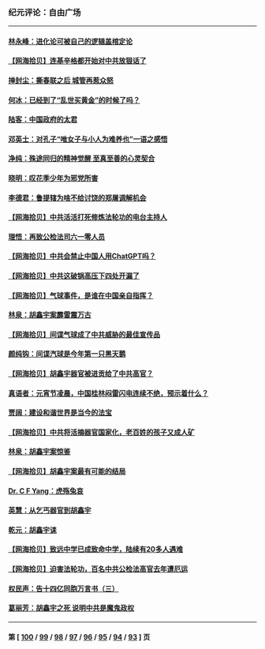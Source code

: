 ### 纪元评论：自由广场
---
#### [林永峰：进化论可被自己的逻辑盖棺定论](../../pages/nsc993/n13930862.md) 
#### [【网海拾贝】连基辛格都开始对中共放狠话了](../../pages/nsc993/n13930756.md) 
#### [掸封尘：撕春联之后 城管再惹众怒](../../pages/nsc993/n13930154.md) 
#### [何冰：已经到了“乱世买黄金”的时候了吗？](../../pages/nsc993/n13930205.md) 
#### [陆客：中国政府的太君](../../pages/nsc993/n13930190.md) 
#### [邓英士：对孔子“唯女子与小人为难养也”一语之感悟](../../pages/nsc993/n13929997.md) 
#### [净纯：殊途同归的精神觉醒 至真至善的心灵契合](../../pages/nsc993/n13930109.md) 
#### [晓明：叹花季少年为邪党所害](../../pages/nsc993/n13929781.md) 
#### [李德君：鲁提辖为啥不给讨饶的郑屠调解机会](../../pages/nsc993/n13929491.md) 
#### [【网海拾贝】中共活活打死修炼法轮功的电台主持人](../../pages/nsc993/n13929464.md) 
#### [理悟：再致公检法司六一零人员](../../pages/nsc993/n13928341.md) 
#### [【网海拾贝】中共会禁止中国人用ChatGPT吗？](../../pages/nsc993/n13927568.md) 
#### [【网海拾贝】中共这破锅高压下四处开漏了](../../pages/nsc993/n13926953.md) 
#### [【网海拾贝】气球事件，是谁在中国亲自指挥？](../../pages/nsc993/n13926256.md) 
#### [林泉：胡鑫宇案霹雷震万古](../../pages/nsc993/n13926283.md) 
#### [【网海拾贝】间谍气球成了中共威胁的最佳宣传品](../../pages/nsc993/n13925216.md) 
#### [颜纯钩：间谍汽球是今年第一只黑天鹅](../../pages/nsc993/n13925162.md) 
#### [【网海拾贝】胡鑫宇器官被进贡给了中共高官？](../../pages/nsc993/n13923771.md) 
#### [真语者：元宵节凌晨，中国桂林闷雷闪电连续不绝，预示着什么？](../../pages/nsc993/n13923798.md) 
#### [贾阔：建设和谐世界是当今的法宝](../../pages/nsc993/n13923637.md) 
#### [【网海拾贝】中共将活摘器官国家化，老百姓的孩子又成人矿](../../pages/nsc993/n13923593.md) 
#### [林泉：胡鑫宇案惊鉴](../../pages/nsc993/n13922995.md) 
#### [【网海拾贝】胡鑫宇案最有可能的结局](../../pages/nsc993/n13922327.md) 
#### [Dr. C F Yang：虎殇兔哀](../../pages/nsc993/n13922352.md) 
#### [英慧：从乞丐器官到胡鑫宇](../../pages/nsc993/n13922344.md) 
#### [乾元：胡鑫宇诔](../../pages/nsc993/n13922017.md) 
#### [【网海拾贝】致远中学已成致命中学，陆续有20多人遇难](../../pages/nsc993/n13921434.md) 
#### [【网海拾贝】迫害法轮功，百名中共公检法高官去年遭厄运](../../pages/nsc993/n13920823.md) 
#### [权民声：告十四亿同胞万言书（三）](../../pages/nsc993/n13919505.md) 
#### [葛丽芳：胡鑫宇之死 说明中共是魔鬼政权](../../pages/nsc993/n13920681.md) 

---
#### 第 [ [100](./100.md) / [99](./99.md) / [98](./98.md) / [97](./97.md) / [96](./96.md) / [95](./95.md) / [94](./94.md) / [93](./93.md) ] 页
